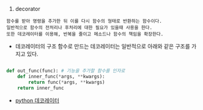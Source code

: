 1. decorator

```
함수를 받아 명령을 추가한 뒤 이를 다시 함수의 형태로 반환하는 함수이다.
일반적으로 함수의 전처리나 후처리에 대한 필요가 있을때 사용을 한다.
또한 데코레이터를 이용해, 반복을 줄이고 메소드나 함수의 책임을 확장한다.
```

- 데코레이터의 구조
함수로 만드는 데코레이터는 일반적으로 아래와 같은 구조를 가지고 있다.

```python

def out_func(func): # 기능을 추가할 함수를 인자로
    def inner_func(*args, **kwargs):
        return func(*args, **kwargs)
    return inner_func

```

- [python 데코레이터](https://medium.com/@hckcksrl/python-%EB%8D%B0%EC%BD%94%EB%A0%88%EC%9D%B4%ED%84%B0-decorator-980fe8ca5276)